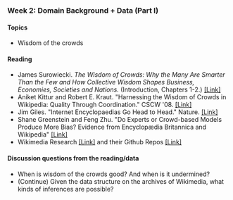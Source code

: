 ### Week 2: Domain Background + Data (Part I)

#### Topics

- Wisdom of the crowds

#### Reading

- James Surowiecki. *The Wisdom of Crowds: Why the Many Are Smarter Than the Few and How Collective Wisdom Shapes Business, Economies, Societies and Nations.* (Introduction, Chapters 1-2.) [[Link]](http://www.asecib.ase.ro/mps/TheWisdomOfCrowds-JamesSurowiecki.pdf)
- Aniket Kittur and Robert E. Kraut. "Harnessing the Wisdom of Crowds in Wikipedia: Quality Through Coordination." CSCW '08. [[Link]](https://dl.acm.org/doi/10.1145/1460563.1460572)
- Jim Giles. "Internet Encyclopaedias Go Head to Head." Nature. [[Link]](https://www.nature.com/articles/438900a)
- Shane Greenstein and Feng Zhu. "Do Experts or Crowd-based Models Produce More Bias? Evidence from Encyclopædia Britannica and Wikipedia" [[Link]](https://pdfs.semanticscholar.org/5a1d/58d90143969b33a9a9d4ad4124c15033c745.pdf)
- Wikimedia Research [[Link]](https://research.wikimedia.org/) and their Github Repos [[Link]](https://github.com/wikimedia-research/)

#### Discussion questions from the reading/data

- When is wisdom of the crowds good? And when is it undermined?
- (Continue) Given the data structure on the archives of Wikimedia, what kinds of inferences are possible?
